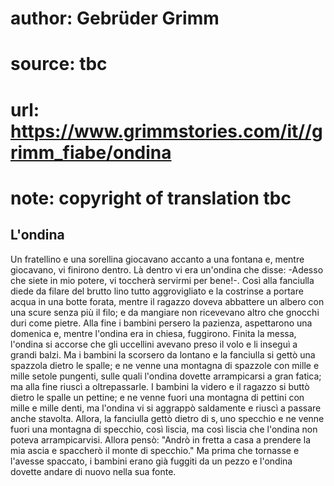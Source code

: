 # author: Gebrüder Grimm
# source: tbc
# url: https://www.grimmstories.com/it//grimm_fiabe/ondina
# note: copyright of translation tbc

## L'ondina 

Un fratellino e una sorellina giocavano accanto a una fontana e, mentre
giocavano, vi finirono dentro. Là dentro vi era un'ondina che disse:
-Adesso che siete in mio potere, vi toccherà servirmi per bene!-. Così
alla fanciulla diede da filare del brutto lino tutto aggrovigliato e la
costrinse a portare acqua in una botte forata, mentre il ragazzo doveva
abbattere un albero con una scure senza più il filo; e da mangiare non
ricevevano altro che gnocchi duri come pietre. Alla fine i bambini
persero la pazienza, aspettarono una domenica e, mentre l'ondina era in
chiesa, fuggirono. Finita la messa, l'ondina si accorse che gli
uccellini avevano preso il volo e li inseguì a grandi balzi. Ma i
bambini la scorsero da lontano e la fanciulla si gettò una spazzola
dietro le spalle; e ne venne una montagna di spazzole con mille e mille
setole pungenti, sulle quali l'ondina dovette arrampicarsi a gran
fatica; ma alla fine riuscì a oltrepassarle. I bambini la videro e il
ragazzo si buttò dietro le spalle un pettine; e ne venne fuori una
montagna di pettini con mille e mille denti, ma l'ondina vi si aggrappò
saldamente e riuscì a passare anche stavolta. Allora, la fanciulla gettò
dietro di s‚ uno specchio e ne venne fuori una montagna di specchio,
così liscia, ma così liscia che l'ondina non poteva arrampicarvisi.
Allora pensò: "Andrò in fretta a casa a prendere la mia ascia e
spaccherò il monte di specchio." Ma prima che tornasse e l'avesse
spaccato, i bambini erano già fuggiti da un pezzo e l'ondina dovette
andare di nuovo nella sua fonte.

